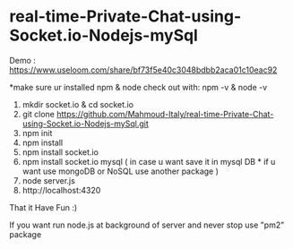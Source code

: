 # real-time-Private-Chat-using-Socket.io-Nodejs-mySql 

Demo : https://www.useloom.com/share/bf73f5e40c3048bdbb2aca01c10eac92 

*make sure ur installed npm & node
check out with: npm -v  & node -v
 
1. mkdir socket.io & cd socket.io
2. git clone https://github.com/Mahmoud-Italy/real-time-Private-Chat-using-Socket.io-Nodejs-mySql.git
3. npm init  
4. npm install  
5. npm install socket.io
6. npm install socket.io mysql  ( in case u want save it in mysql DB * if u want use mongoDB or NoSQL use another package ) 
7. node server.js 
8. http://localhost:4320

That it Have Fun :)
 
If you want run node.js at background of server and never stop use "pm2" package  
 
